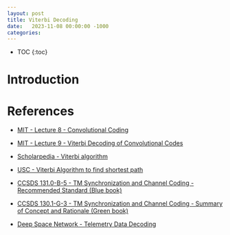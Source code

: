```yaml
---
layout: post
title: Viterbi Decoding
date:   2023-11-08 00:00:00 -1000
categories:
---
```


* TOC
{:toc}

# Introduction


# References

* [MIT - Lecture 8 - Convolutional Coding](https://web.mit.edu/6.02/www/f2010/handouts/lectures/L8.pdf)
* [MIT - Lecture 9 - Viterbi Decoding of Convolutional Codes](https://web.mit.edu/6.02/www/s2010/handouts/lectures/L9-notes.pdf)

* [Scholarpedia - Viterbi algorithm](http://www.scholarpedia.org/article/Viterbi_algorithm)
* [USC - Viterbi Algorithm to find shortest path](https://www.youtube.com/watch?v=6JVqutwtzmo)

* [CCSDS 131.0-B-5 - TM Synchronization and Channel Coding - Recommended Standard (Blue book)](https://public.ccsds.org/Pubs/131x0b5.pdf)
* [CCSDS 130.1-G-3 - TM Synchronization and Channel Coding - Summary of Concept and Rationale (Green book)](https://public.ccsds.org/Pubs/130x1g3.pdf)
* [Deep Space Network - Telemetry Data Decoding](https://deepspace.jpl.nasa.gov/dsndocs/810-005/208/208B.pdf)
